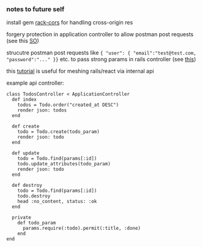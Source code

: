 ### notes to future self

install gem [rack-cors](https://github.com/cyu/rack-cors) for handling cross-origin res

forgery protection in application controller to allow postman post requests (see this [SO](https://stackoverflow.com/questions/41619177/actioncontroller-invalidauthenticitytoken-in-apiv1userscontrollercreate))

strucutre postman post requests like ```{ "user": { "email":"test@test.com, "password":"..." }}``` etc. to pass strong params in rails controller (see [this](https://medium.com/@spaquet/testing-rails-5-api-with-postman-36f1e79dc4d))

this [tutorial](https://medium.com/@pamit/todo-list-building-a-react-app-with-rails-api-7a3027907665) is useful for meshing rails/react via internal api

example api controller:

```
class TodosController < ApplicationController
  def index
    todos = Todo.order("created_at DESC")
    render json: todos
  end

  def create
    todo = Todo.create(todo_param)
    render json: todo
  end

  def update
    todo = Todo.find(params[:id])
    todo.update_attributes(todo_param)
    render json: todo
  end

  def destroy
    todo = Todo.find(params[:id])
    todo.destroy
    head :no_content, status: :ok
  end
  
  private
    def todo_param
      params.require(:todo).permit(:title, :done)
    end
end
```


